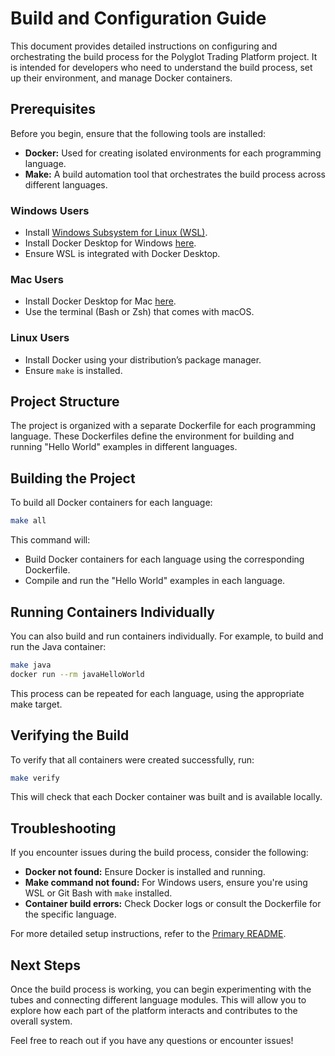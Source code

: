 
# Build and Configuration Guide

This document provides detailed instructions on configuring and orchestrating the build process for the Polyglot Trading Platform project. It is intended for developers who need to understand the build process, set up their environment, and manage Docker containers.

## Prerequisites

Before you begin, ensure that the following tools are installed:

- **Docker:** Used for creating isolated environments for each programming language.
- **Make:** A build automation tool that orchestrates the build process across different languages.

### Windows Users
- Install [Windows Subsystem for Linux (WSL)](https://docs.microsoft.com/en-us/windows/wsl/install).
- Install Docker Desktop for Windows [here](https://www.docker.com/products/docker-desktop/).
- Ensure WSL is integrated with Docker Desktop.

### Mac Users
- Install Docker Desktop for Mac [here](https://www.docker.com/products/docker-desktop/).
- Use the terminal (Bash or Zsh) that comes with macOS.

### Linux Users
- Install Docker using your distribution’s package manager.
- Ensure `make` is installed.

## Project Structure

The project is organized with a separate Dockerfile for each programming language. These Dockerfiles define the environment for building and running "Hello World" examples in different languages.

## Building the Project

To build all Docker containers for each language:

```bash
make all
```

This command will:
- Build Docker containers for each language using the corresponding Dockerfile.
- Compile and run the "Hello World" examples in each language.

## Running Containers Individually

You can also build and run containers individually. For example, to build and run the Java container:

```bash
make java
docker run --rm javaHelloWorld
```

This process can be repeated for each language, using the appropriate make target.

## Verifying the Build

To verify that all containers were created successfully, run:

```bash
make verify
```

This will check that each Docker container was built and is available locally.

## Troubleshooting

If you encounter issues during the build process, consider the following:

- **Docker not found:** Ensure Docker is installed and running.
- **Make command not found:** For Windows users, ensure you're using WSL or Git Bash with `make` installed.
- **Container build errors:** Check Docker logs or consult the Dockerfile for the specific language.

For more detailed setup instructions, refer to the [Primary README](./README.md).

## Next Steps

Once the build process is working, you can begin experimenting with the tubes and connecting different language modules. This will allow you to explore how each part of the platform interacts and contributes to the overall system.

Feel free to reach out if you have any questions or encounter issues!

